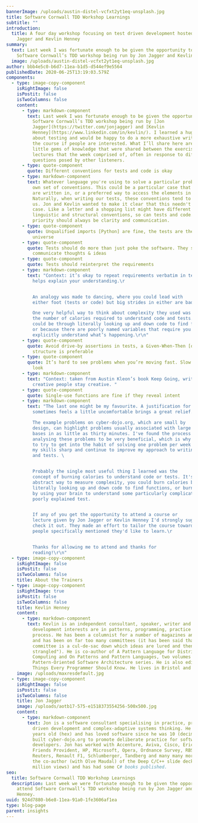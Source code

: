 ```yaml
---
bannerImage: /uploads/austin-distel-vcfxt2yt1eq-unsplash.jpg
title: Software Cornwall TDD Workshop Learnings
subtitle: ""
introduction:
  title: A four day workshop focusing on test driven development hosted by Jon
    Jagger and Kevlin Henney
summary:
  text: Last week I was fortunate enough to be given the opportunity to attend
    Software Cornwall’s TDD workshop being run by Jon Jagger and Kevlin Henney.
  image: /uploads/austin-distel-vcfxt2yt1eq-unsplash.jpg
author: bbb4e5c0-b6d7-11ea-b1d5-d544ef9e5564
publishedDate: 2020-06-25T13:19:03.579Z
components:
  - type: image-copy-component
    isRightImage: false
    isPostit: false
    isTwoColumns: false
    content:
      - type: markdown-component
        text: Last week I was fortunate enough to be given the opportunity to attend
          Software Cornwall’s TDD workshop being run by [Jon
          Jagger](https://twitter.com/jonjagger) and [Kevlin
          Henney](https://www.linkedin.com/in/kevlin/). I learned a huge amount
          about testing and would be happy to do a more exhaustive write-up of
          the course if people are interested. What I’ll share here are some
          little gems of knowledge that were shared between the exercises and
          lectures that the week comprised of, often in response to difficult
          questions posed by other listeners.
      - type: quote-component
        quote: Different conventions for tests and code is okay
      - type: markdown-component
        text: Whatever language you're using to solve a particular problem will have its
          own set of conventions. This could be a particular case that variables
          are written in, or a preferred way to access the elements in an array.
          Naturally, when writing our tests, these conventions tend to follow
          us. Jon and Kevlin wanted to make it clear that this needn't be the
          case. Like a letter and a shopping list might have different
          linguistic and structural conventions, so can tests and code. Your
          priority should always be clarity and communication.
      - type: quote-component
        quote: Unqualified imports [Python] are fine, the tests are the centre of the
          universe
      - type: quote-component
        quote: Tests should do more than just poke the software. They should also
          communicate thoughts & ideas
      - type: quote-component
        quote: Tests should reinterpret the requirements
      - type: markdown-component
        text: "Context: it’s okay to repeat requirements verbatim in tests, because it
          helps explain your understanding.\r


          An analogy was made to dancing, where you could lead with
          either foot (tests or code) but big strides in either are bad.\r

          One very helpful way to think about complexity they used was
          the number of calories required to understand code and tests. This
          could be through literally looking up and down code to find functions,
          or because there are poorly named variables that require you to
          explicitly understand what’s happening.\r\n"
      - type: quote-component
        quote: Avoid drive-by assertions in tests, a Given-When-Then [or equivalent]
          structure is preferable
      - type: quote-component
        quote: It’s hard to see problems when you’re moving fast. Slow down enough to
          look
      - type: markdown-component
        text: "Context: taken from Austin Kleon’s book Keep Going, written to help
          creative people stay creative. "
      - type: quote-component
        quote: Single-use functions are fine if they reveal intent
      - type: markdown-component
        text: "The last one might be my favourite. A justification for something that
          sometimes feels a little uncomfortable brings a great relief. \r

          The example problems on cyber-dojo.org, which are small by
          design, can highlight problems usually associated with large code
          bases in as little as thirty minutes. I've found the process of
          analysing these problems to be very beneficial, which is why I'm going
          to try to get into the habit of solving one problem per week to keep
          my skills sharp and continue to improve my approach to writing code
          and tests. \ 


          Probably the single most useful thing I learned was the
          concept of burning calories to understand code or tests. It's an
          abstract way to measure complexity, you could burn calories by
          literally looking up and down code to find functions, or burn calories
          by using your brain to understand some particularly complicated or
          poorly explained test.


          If any of you get the opportunity to attend a course or
          lecture given by Jon Jagger or Kevlin Henney I'd strongly suggest you
          check it out. They made an effort to tailor the course towards things
          people specifically mentioned they'd like to learn.\r


          Thanks for allowing me to attend and thanks for
          reading!\r\n"
  - type: image-copy-component
    isRightImage: false
    isPostit: false
    isTwoColumns: false
    title: About the Trainers
  - type: image-copy-component
    isRightImage: true
    isPostit: false
    isTwoColumns: false
    title: Kevlin Henney
    content:
      - type: markdown-component
        text: Kevlin is an independent consultant, speaker, writer and trainer. His
          development interests are in patterns, programming, practice and
          process. He has been a columnist for a number of magazines and sites
          and has been on far too many committees (it has been said that "a
          committee is a cul-de-sac down which ideas are lured and then quietly
          strangled"). He is co-author of A Pattern Language for Distributed
          Computing and On Patterns and Pattern Languages, two volumes in the
          Pattern-Oriented Software Architecture series. He is also editor of 97
          Things Every Programmer Should Know. He lives in Bristol and online.
    image: /uploads/maxresdefault.jpg
  - type: image-copy-component
    isRightImage: false
    isPostit: false
    isTwoColumns: false
    title: Jon Jagger
    image: /uploads/aotb17-575-e1518373554256-500x500.jpg
    content:
      - type: markdown-component
        text: Jon is a software consultant specialising in practice, process, test
          driven development and complex-adaptive systems thinking. He's 35
          years old (hex) and has loved software since he was 10 (decimal). He
          built cyber-dojo.org to promote deliberate practice for software
          developers. Jon has worked with Accenture, Aviva, Cisco, Ericsson,
          Friends Provident, HP, Microsoft, Opera, Ordnance Survey, RBS,
          Reuters, Renault F1, Schlumberger, Tandberg and many many more. He's
          the co-author (with Olve Maudal) of the Deep C/C++ slide deck (over 1
          million views) and has had some C# books published.
seo:
  title: Software Cornwall TDD Workshop Learnings 
  description: Last week we were fortunate enough to be given the opportunity to
    attend Software Cornwall’s TDD workshop being run by Jon Jagger and Kevlin
    Henney.
uuid: 924d7880-b6e8-11ea-91a0-1fe3606af1ea
type: blog-page
parent: insights
---
```

